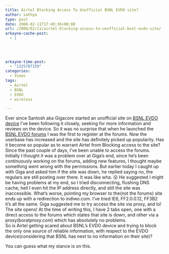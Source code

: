 ```yaml
---
title: Airtel Blocking Access To Unofficial BSNL EVDO site?
author: sathya
type: post
date: 2008-02-11T17:49:36+00:00
url: /2008/02/11/airtel-blocking-access-to-unofficial-bsnl-evdo-site/
arkayne-cache-post:
  - |
    
    
    
    
arkayne-time-post:
  - "1325787159"
categories:
  - Views
tags:
  - Airtel
  - BSNL
  - EVDO
  - wireless

---
```

Ever since Santosh aka Gigacore started an unofficial site on [BSNL EVDO device][1] I&#8217;ve been following it closely, seeking for more information and reviews on the device. So it was no surprise that when he launched the [BSNL EVDO forums][2] I was the first to register at the forums. Now the userbase has increased and the site has definitely picked up popularity. Has it become so popular as to warrant Airtel from Blocking access to the site?  
Since the past couple of days, I&#8217;ve been unable to access the forums. Initially I thought it was a problem over at Giga&#8217;s end, since he&#8217;s been continuously working on the forums, adding new features, I thought maybe something went wrong with the permissions. But earlier today I caught up with Giga and asked him if the site was down, he replied saying no, the regulars are still posting over there. It was like wha. 😮 He suggested I might be having problems at my end, so I tried disconnecting, flushing DNS cache, hell I even hit the IP address directly, and still the site was inaccessible. What&#8217;s worse, pointing my browser to the(not the forums) site ends up with a redirection to indiwo.com. I&#8217;ve tried IE6, FF2.0.0.12, FF3B2 it&#8217;s all the same. Giga suggested me to try access the site via proxy, and lo! The site opens! At the time of writing this, I have 2 tabs open, one with a direct access to the forums which states that site is down, and other via a proxy(boratproxy.com) which has absolutely no problems.  
So is Airtel getting scared about BSNL&#8217;s EVDO device and trying to block the only one source of reliable information, with respect to the EVDO device(considering that BSNL has next to no information on their site)?

You can guess what my stance is on this.

 [1]: http://bsnlevdo.themebin.com/
 [2]: http://bsnlevdo.themebin.com/forum/
